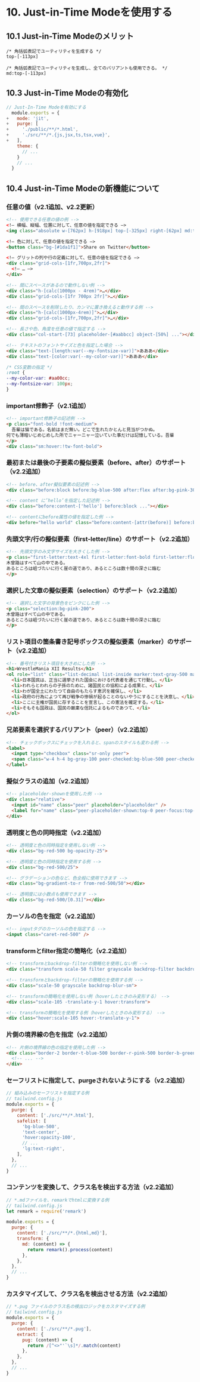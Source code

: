 
# 10. Just-in-Time Modeを使用する

## 10.1 Just-in-Time Modeのメリット

```
/* 角括弧表記でユーティリティを生成する */
top-[-113px]
```

```
/* 角括弧表記でユーティリティを生成し、全てのバリアントも使用できる。 */
md:top-[-113px]
```

## 10.3 Just-in-Time Modeの有効化

```js
// Just-In-Time Modeを有効にする
  module.exports = {
+   mode: 'jit',
+   purge: [
+     './public/**/*.html',
+     './src/**/*.{js,jsx,ts,tsx,vue}',
+   ],
    theme: {
      // ...
    }
    // ...
  }
```

## 10.4 Just-in-Time Modeの新機能について

### 任意の値（v2.1追加、v2.2更新）

```html
<!-- 使用できる任意の値の例 -->
<!— 横幅、縦幅、位置に対して、任意の値を指定できる —>
<img class="absolute w-[762px] h-[918px] top-[-325px] right-[62px] md:top-[-400px] md:right-[80px]" src="/crazy-background-image.png">

<!— 色に対して、任意の値を指定できる —>
<button class="bg-[#1da1f1]">Share on Twitter</button>

<!— グリットの列や行の定義に対して、任意の値を指定できる —>
<div class="grid-cols-[1fr,700px,2fr]">
  <!— … —>
</div>
```

```html
<!-- 間にスペースがあるので動作しない例 -->
<div class="h-[calc(1000px - 4rem)">…</div>
<div class="grid-cols-[1fr 700px 2fr]">…</div>
```

```html
<!-- 間のスペースを削除したり、カンマに置き換えると動作する例 -->
<div class="h-[calc(1000px-4rem)]">…</div>
<div class="grid-cols-[1fr,700px,2fr]">…</div>
```

```html
<!-- 長さや色、角度を任意の値で指定する -->
<div class="col-start-[73] placeholder-[#aabbcc] object-[50%] ..."></div>
```

```html
<!-- テキストのフォントサイズと色を指定した場合 -->
<div class="text-[length:var(--my-fontsize-var)]">あああ</div>
<div class="text-[color:var(--my-color-var)]">あああ</div>
```

```css
/* CSS変数の指定 */
:root {
--my-color-var: #aa00cc;
--my-fontsize-var: 100px;
}
```

### important修飾子（v2.1追加）

```html
<!-- important修飾子の記述例 -->
<p class="font-bold !font-medium">
  吾輩は猫である。名前はまだ無い。どこで生れたかとんと見当がつかぬ。
何でも薄暗いじめじめした所でニャーニャー泣いていた事だけは記憶している。吾輩
</p>
<div class="sm:hover:!tw-font-bold">
```

### 最初または最後の子要素の擬似要素（before、after）のサポート（v2.2追加）

```html
<!-- before、after擬似要素の記述例 -->
<div class="before:block before:bg-blue-500 after:flex after:bg-pink-300"></div>
```

```html
<!-- content に’hello’を指定した記述例 -->
<div class="before:content-['hello'] before:block ..."></div>
```

```html
<!-- contentにbefore属性の値を指定した例 -->
<div before="hello world" class="before:content-[attr(before)] before:block ..."></div>
```

### 先頭文字/行の擬似要素（first-letter/line）のサポート（v2.2追加）

```html
<!-- 先頭文字のみ文字サイズを大きくした例 -->
<p class="first-letter:text-4xl first-letter:font-bold first-letter:float-left">
木曾路はすべて山の中である。
あるところは岨づたいに行く崖の道であり、あるところは数十間の深さに臨む
</p>
```

### 選択した文章の擬似要素（selection）のサポート（v2.2追加）

```html
<!-- 選択した文字の背景色をピンクにした例 -->
<p class="selection:bg-pink-200">
木曾路はすべて山の中である。
あるところは岨づたいに行く崖の道であり、あるところは数十間の深さに臨む
</p>
```

### リスト項目の箇条書き記号ボックスの擬似要素（marker）のサポート（v2.2追加）

```html
<!-- 番号付きリスト項目を大きめにした例 -->
<h1>WrestleMania XII Results</h1>
<ol role="list" class="list-decimal list-inside marker:text-gray-500 marker:font-medium marker:text-3xl">
  <li>日本国民は、正当に選挙された国会における代表者を通じて行動し、</li>
  <li>われらとわれらの子孫のために、諸国民との協和による成果と、</li>
  <li>わが国全土にわたつて自由のもたらす恵沢を確保し、</li>
  <li>政府の行為によつて再び戦争の惨禍が起ることのないやうにすることを決意し、</li>
  <li>ここに主権が国民に存することを宣言し、この憲法を確定する。</li>
  <li>そもそも国政は、国民の厳粛な信託によるものであつて、</li>
</ol>
```

### 兄弟要素を選択するバリアント（peer）（v2.2追加）

```html
<!-- チェックボックスにチェックを入れると、spanのスタイルも変わる例 -->
<label>
  <input type="checkbox" class="sr-only peer">
  <span class="w-4 h-4 bg-gray-100 peer-checked:bg-blue-500 peer-checked:text-blue-50">チェックボックスだよ！</span>
</label>
```

### 擬似クラスの追加（v2.2追加）

```html
<!-- placeholder-shownを使用した例 -->
<div class="relative">
  <input id="name" class="peer" placeholder="placeholder" />
  <label for="name" class="peer-placeholder-shown:top-0 peer-focus:top-[-1.75rem] absolute block">placeholder</label>
</div>
```

### 透明度と色の同時指定（v2.2追加）

```html
<!-- 透明度と色の同時指定を使用しない例 -->
<div class="bg-red-500 bg-opacity-25">
```

```html
<!-- 透明度と色の同時指定を使用する例 -->
<div class="bg-red-500/25">
```

```html
<!-- グラデーションの色など、色全般に使用できます -->
<div class="bg-gradient-to-r from-red-500/50"></div>
```

```html
<!-- 透明度には小数点も使用できます -->
<div class="bg-red-500/[0.31]"></div>
```

### カーソルの色を指定（v2.2追加）

```html
<!-- inputタグのカーソルの色を指定する -->
<input class="caret-red-500" />
```

### transformとfilter指定の簡略化（v2.2追加）

```html
<!-- transformとbackdrop-filterの簡略化を使用しない例 -->
<div class="transform scale-50 filter grayscale backdrop-filter backdrop-blur-sm">
```

```html
<!-- transformとbackdrop-filterの簡略化を使用する例 -->
<div class="scale-50 grayscale backdrop-blur-sm">
```

```html
<!-- transformの簡略化を使用しない例（hoverしたときのみ変形する） -->
<div class="scale-105 -translate-y-1 hover:transform">
```

```html
<!-- transformの簡略化を使用する例（hoverしたときのみ変形する） -->
<div class="hover:scale-105 hover:-translate-y-1">
```

### 片側の境界線の色を指定（v2.2追加）

```html
<!-- 片側の境界線の色の指定を使用した例 -->
<div class="border-2 border-t-blue-500 border-r-pink-500 border-b-green-500 border-l-yellow-500">
  <!-- ... -->
</div>
```

### セーフリストに指定して、purgeされないようにする（v2.2追加）

```js
// 組み込みのセーフリストを指定する例
// tailwind.config.js
module.exports = {
  purge: {
    content: ['./src/**/*.html'],
    safelist: [
      'bg-blue-500',
      'text-center',
      'hover:opacity-100',
      // ...
      'lg:text-right',
    ],
  },
  // ...
}
```

### コンテンツを変換して、クラス名を検出する方法（v2.2追加）

```js
// *.mdファイルを、remarkでhtmlに変換する例
// tailwind.config.js
let remark = require('remark')

module.exports = {
  purge: {
    content: ['./src/**/*.{html,md}'],
    transform: {
      md: (content) => {
        return remark().process(content)
      },
    },
  },
  // ...
}
```

### カスタマイズして、クラス名を検出させる方法（v2.2追加）

```js
// *.pug ファイルのクラス名の検出ロジックをカスタマイズする例
// tailwind.config.js
module.exports = {
  purge: {
    content: ['./src/**/*.pug'],
    extract: {
      pug: (content) => {
        return /[^<>"'`\s]*/.match(content)
      },
    },
  },
  // ...
}
```
